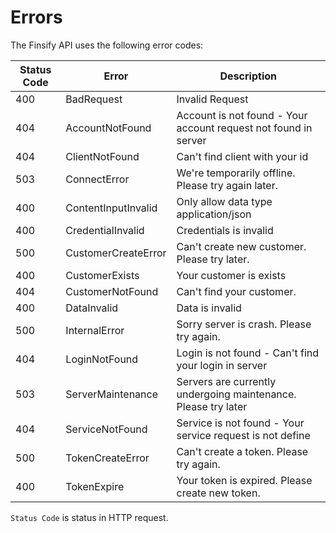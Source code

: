 # Errors

The Finsify API uses the following error codes:

Status Code | Error | Description
----------- | ----- | -----------
400 | BadRequest | Invalid Request
404 | AccountNotFound | Account is not found - Your account request not found in server
404 | ClientNotFound | Can't find client with your id
503 | ConnectError | We're temporarily offline. Please try again later.
400 | ContentInputInvalid | Only allow data type application/json
400 | CredentialInvalid | Credentials is invalid
500 | CustomerCreateError | Can't create new customer. Please try later.
400 | CustomerExists | Your customer is exists
404 | CustomerNotFound | Can't find your customer.
400 | DataInvalid | Data is invalid 
500 | InternalError | Sorry server is crash. Please try again.
404 | LoginNotFound | Login is not found - Can't find your login in server
503 | ServerMaintenance | Servers are currently undergoing maintenance. Please try later
404 | ServiceNotFound | Service is not found - Your service request is not define
500 | TokenCreateError | Can't create a token. Please try again.
400 | TokenExpire | Your token is expired. Please create new token.


`Status Code` is status in HTTP request.
